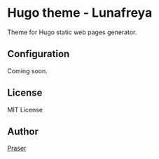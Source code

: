 # Hugo theme - Lunafreya
Theme for Hugo static web pages generator.

## Configuration
Coming soon.

## License
MIT License

## Author
[Praser](https://github.com/PraserX)
